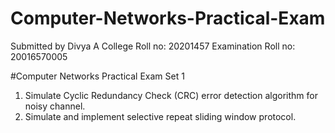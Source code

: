# Computer-Networks-Practical-Exam
Submitted by Divya A College Roll no: 20201457 Examination Roll no: 20016570005

#Computer Networks Practical Exam Set 1 

1. Simulate Cyclic Redundancy Check (CRC) error detection algorithm for noisy channel.
2. Simulate and implement selective repeat sliding window protocol.

